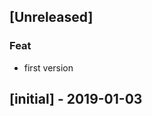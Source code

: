 <a name="unreleased"></a>
## [Unreleased]

### Feat
- first version

<a name="initial"></a>
## [initial] - 2019-01-03

